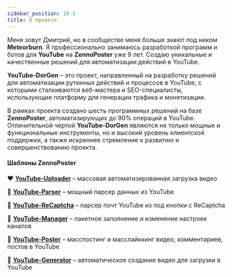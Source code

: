```yaml
---
sidebar_position: 10.3
title: О проекте
---
```


Меня зовут Дмитрий, но в сообществе меня больше знают под ником **Meteorburn**. Я профессионально занимаюсь разработкой программ и ботов для **YouTube** на **ZennoPoster** уже 9 лет. Cоздаю уникальные и качественные решений для автоматизации действий в YouTube.

**YouTube-DorGen** – это проект, направленный на разработку решений для автоматизации рутинных действий и процессов в YouTube, с которыми сталкиваются веб-мастера и SEO-специалисты, использующие платформу для генерации трафика и монетизации.

В рамках проекта создано шесть программных решений на базе **ZennoPoster**, автоматизирующих до 90% операций в YouTube. Отличительной чертой **YouTube-DorGen** являются не только мощные и функциональные инструменты, но и высокий уровень клиентской поддержки, а также искреннее стремление к развитию и совершенствованию проекта.

#### Шаблоны ZennoPoster

❤️ [**YouTube-Uploader**](https://zennolab.com/discussion/threads/youtube-uploader-v4-5-1-massovaja-avtomatizirovannaja-zagruzka-video-v-youtube.35333/) – массовая автоматизированная загрузка видео

💛 [**YouTube-Parser**](https://zennolab.com/discussion/threads/youtube-parser-v5-0-moschnyj-parser-dannyx-youtube.40158/?roistat_visit=1041982) – мощный парсер данных из YouTube

🩵 [**YouTube-ReCaptcha**](https://zenno.club/discussion/threads/youtube-emails-1-0-7-parser-pocht-youtube-iz-pod-knopki-s-recaptcha.121812/) – парсер почт YouTube из под кнопки с ReCaptcha

💚 [**YouTube-Manager**](https://zennolab.com/discussion/threads/youtube-manager-v3-3-0-udobnoe-upravlenie-mnozhestvom-kanalov-youtube.45226) – пакетное заполнение и изменение настроек каналов

💙 [**YouTube-Poster**](https://zenno.club/discussion/threads/youtube-poster-v5-1-0-posting-kommentariev-i-lajkov-v-youtube.53139/) – масспостинг и масслайккинг видео, комментариев, постов в YouTube

🧡 [**YouTube-Generator**](https://zenno.club/discussion/threads/youtube-generator-v1-4-5-generacija-kontenta-dlja-youtube-bez-navykov-montazha.60726/) – автоматическое создание видео для загрузки в YouTube
